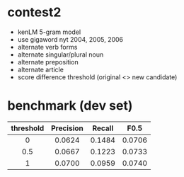 # contest2

- kenLM 5-gram model
- use gigaword nyt 2004, 2005, 2006
- alternate verb forms
- alternate singular/plural noun
- alternate preposition
- alternate article
- score difference threshold (original <> new candidate)

# benchmark (dev set)

|threshold|Precision|Recall|F0.5|
|:-:|:-:|:-:|:-:|
|0|0.0624|0.1484|0.0706|
|0.5|0.0667|0.1223|0.0733|
|1|0.0700|0.0959|0.0740|

